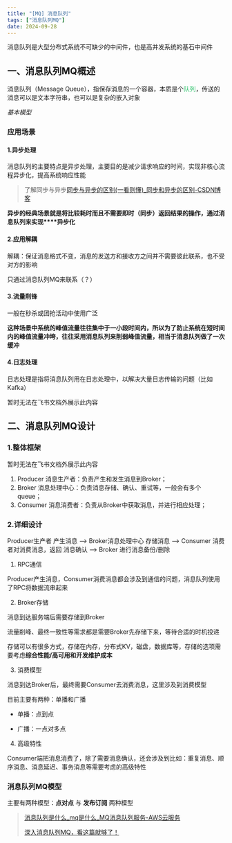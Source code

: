 ```yaml
---
title: "[MQ] 消息队列"
tags: ["消息队列MQ"]
date: 2024-09-28
---
```


消息队列是大型分布式系统不可缺少的中间件，也是高并发系统的基石中间件
## 一、消息队列MQ概述

消息队列（Message Queue），指保存消息的一个容器，本质是个<font color="#2DC26B">队列</font>，传送的消息可以是文本字符串，也可以是复杂的嵌入对象

_基本模型_

### 应用场景

#### 1.异步处理

消息队列的主要特点是异步处理，主要目的是减少请求响应的时间，实现非核心流程异步化，提高系统响应性能

> 了解同步与异步[同步与异步的区别(一看则懂)_同步和异步的区别-CSDN博客](https://blog.csdn.net/hong521520/article/details/106671930)

**异步的经典场景就是将比较耗时而且不需要即时（同步）返回结果的操作，通过****消息队列****来实现****异步化**

#### 2.应用解耦

解耦：保证消息格式不变，消息的发送方和接收方之间并不需要彼此联系，也不受对方的影响

只通过消息队列MQ来联系（？）

#### 3.流量削锋

一般在秒杀或团抢活动中使用广泛

**这种场景中系统的****峰值流量****往往集中于一小段时间内，所以为了防止系统在短时间内的峰值流量冲垮，往往采用****消息队列****来削弱峰值流量，相当于消息队列做了一次缓冲**

#### 4.日志处理

日志处理是指将消息队列用在日志处理中，以解决大量日志传输的问题（比如Kafka）

暂时无法在飞书文档外展示此内容

## 二、消息队列MQ设计

### 1.整体框架

暂时无法在飞书文档外展示此内容

1. Producer 消息生产者：负责产生和发生消息到Broker；
2. Broker 消息处理中心：负责消息存储、确认、重试等，一般会有多个queue；
3. Consumer 消息消费者：负责从Broker中获取消息，并进行相应处理；
    

### 2.详细设计

Producer生产者 产生消息 --> Broker消息处理中心 存储消息 --> Consumer 消费者对消费消息，返回 消息确认 --> Broker 进行消息备份/删除

1. RPC通信
    

Producer产生消息，Consumer消费消息都会涉及到通信的问题，消息队列使用了RPC将数据流串起来

2. Broker存储
    

消息到达服务端后需要存储到Broker

流量削峰、最终一致性等需求都是需要Broker先存储下来，等待合适的时机投递

存储可以有很多方式，存储在内存，分布式KV，磁盘，数据库等，存储的选项需要考虑**综合性能/高可用和开发维护成本**

3. 消费模型
    

消息到达Broker后，最终需要Consumer去消费消息，这里涉及到消费模型

目前主要有两种：单播和广播

- 单播：点到点
    
- 广播：一点对多点
    

4. 高级特性
    

Consumer端把消息消费了，除了需要消息确认，还会涉及到比如：重复消息、顺序消息、消息延迟、事务消息等需要考虑的高级特性

### 消息队列MQ模型

主要有两种模型：**点对点** 与 **发布订阅** 两种模型

  

  

  

  

  

> [消息队列是什么_mq是什么_MQ消息队列服务-AWS云服务](https://aws.amazon.com/cn/message-queue/)
> 
> [深入消息队列MQ，看这篇就够了！](https://zhuanlan.zhihu.com/p/431149128)